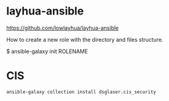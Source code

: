 # layhua-ansible

https://github.com/lowlayhua/layhua-ansible

How to create a new role with the directory and files structure.

$ ansible-galaxy init ROLENAME

# CIS 
```
ansible-galaxy collection install dsglaser.cis_security
```
